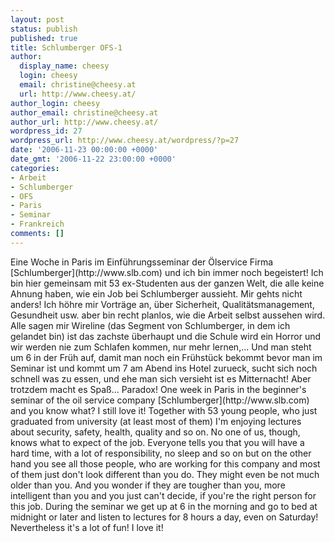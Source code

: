 ```yaml
---
layout: post
status: publish
published: true
title: Schlumberger OFS-1
author:
  display_name: cheesy
  login: cheesy
  email: christine@cheesy.at
  url: http://www.cheesy.at/
author_login: cheesy
author_email: christine@cheesy.at
author_url: http://www.cheesy.at/
wordpress_id: 27
wordpress_url: http://www.cheesy.at/wordpress/?p=27
date: '2006-11-23 00:00:00 +0000'
date_gmt: '2006-11-22 23:00:00 +0000'
categories:
- Arbeit
- Schlumberger
- OFS
- Paris
- Seminar
- Frankreich
comments: []
---
```

<!--:de--><!-- 2739-->Eine Woche in Paris im Einführungsseminar der Ölservice Firma [Schlumberger](http://www.slb.com) und ich bin immer noch begeistert! Ich bin hier gemeinsam mit 53 ex-Studenten aus der ganzen Welt, die alle keine Ahnung haben, wie ein Job bei Schlumberger aussieht. Mir gehts nicht anders! Ich höhre mir Vorträge an, über Sicherheit, Qualitätsmanagement, Gesundheit usw. aber bin recht planlos, wie die Arbeit selbst aussehen wird. Alle sagen mir Wireline (das Segment von Schlumberger, in dem ich gelandet bin) ist das zachste überhaupt und die Schule wird ein Horror und wir werden nie zum Schlafen kommen, nur mehr lernen,... Und man steht um 6 in der Früh auf, damit man noch ein Frühstück bekommt bevor man im Seminar ist und kommt um 7 am Abend ins Hotel zurueck, sucht sich noch schnell was zu essen, und ehe man sich versieht ist es Mitternacht! Aber trotzdem macht es Spaß... Paradox!
<!--:--><!--:en--> One week in Paris in the beginner's seminar of the oil service company [Schlumberger](http://www.slb.com) and you know what? I still love it! Together with 53 young people, who just graduated from university (at least most of them) I'm enjoying lectures about security, safety, health, quality and so on. No one of us, though, knows what to expect of the job. Everyone tells you that you will have a hard time, with a lot of responsibility, no sleep and so on but on the other hand you see all those people, who are working for this company and most of them just don't look different than you do. They might even be not much older than you. And you wonder if they are tougher than you, more intelligent than you and you just can't decide, if you're the right person for this job. During the seminar we get up at 6 in the morning and go to bed at midnight or later and listen to lectures for 8 hours a day, even on Saturday! Nevertheless it's a lot of fun! I love it!
<!--:-->

